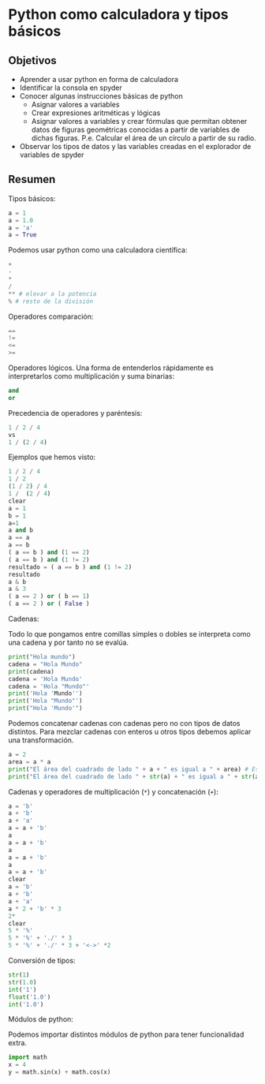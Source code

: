 Python como calculadora y tipos básicos
=======================================

Objetivos
---------

 * Aprender a usar python en forma de calculadora
 * Identificar la consola en spyder
 * Conocer algunas instrucciones básicas de python
   * Asignar valores a variables
   * Crear expresiones aritméticas y lógicas
   * Asignar valores a variables y crear fórmulas que permitan obtener datos de figuras geométricas conocidas a partir de variables de dichas figuras. P.e. Calcular el área de un círculo a partir de su radio.
 * Observar los tipos de datos y las variables creadas en el explorador de variables de spyder

Resumen
-------

Tipos básicos: 
```python
a = 1 
a = 1.0
a = 'a'
a = True
```

Podemos usar python como una calculadora científica: 
```python
+
-
*
/
** # elevar a la potencia
% # resto de la división
```

Operadores comparación: 
```python
==
!=
<=
>=
```

Operadores lógicos. Una forma de entenderlos rápidamente es interpretarlos como multiplicación y suma binarias:  
```python
and
or
```

Precedencia de operadores y paréntesis: 
```python
1 / 2 / 4
vs 
1 / (2 / 4)
```

Ejemplos que hemos visto:
```python
1 / 2 / 4
1 / 2
(1 / 2) / 4
1 /  (2 / 4)
clear
a = 1
b = 1
a=1
a and b
a == a
a == b
( a == b ) and (1 == 2)
( a == b ) and (1 != 2)
resultado = ( a == b ) and (1 != 2)
resultado
a & b
a & 3
( a == 2 ) or ( b == 1)
( a == 2 ) or ( False )
```

Cadenas:

Todo lo que pongamos entre comillas simples o dobles se interpreta como una cadena y por tanto no se evalúa. 

```python
print("Hola mundo")
cadena = "Hola Mundo"
print(cadena) 
cadena = 'Hola Mundo'
cadena = 'Hola "Mundo"'
print('Hola 'Mundo'')
print('Hola "Mundo"')
print("Hola 'Mundo'")
```

Podemos concatenar cadenas con cadenas pero no con tipos de datos distintos. Para mezclar cadenas con enteros u otros tipos debemos aplicar una transformación. 

```python
a = 2
area = a * a
print("El área del cuadrado de lado " + a + " es igual a " + area) # Esto da un error
print("El área del cuadrado de lado " + str(a) + " es igual a " + str(area))
```

Cadenas y operadores de multiplicación (`*`) y concatenación (`+`):
```python
a = 'b'
a + 'b'
a + 'a'
a = a + 'b'
a
a = a + 'b'
a
a = a + 'b'
a
a = a + 'b'
clear
a = 'b'
a + 'b'
a + 'a'
a * 2 + 'b' * 3
2*
clear
5 * '%'
5 * '%' + './' * 3
5 * '%' + './' * 3 + '<->' *2
```

Conversión de tipos: 
```python
str(1)
str(1.0)
int('1')
float('1.0')
int('1.0')
```

Módulos de python: 

Podemos importar distintos módulos de python para tener funcionalidad extra.

```python
import math
x = 4
y = math.sin(x) + math.cos(x)
```

